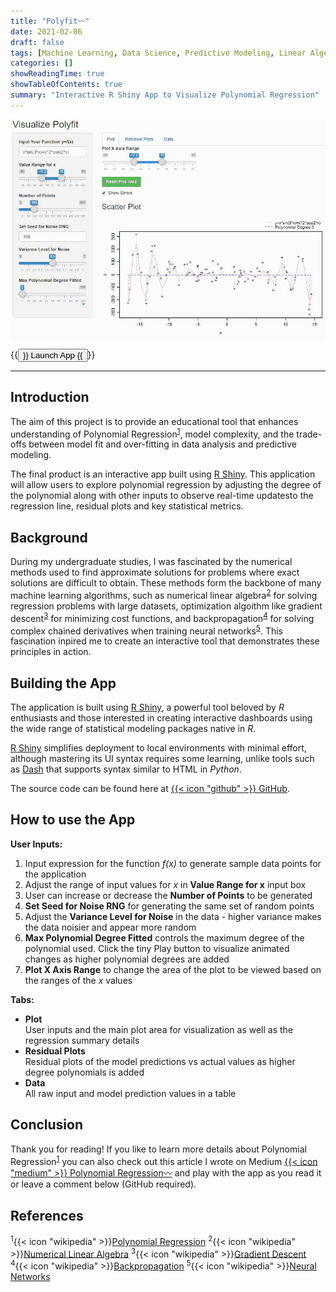 ```yaml
---
title: "Polyfit〰️"
date: 2021-02-06
draft: false
tags: [Machine Learning, Data Science, Predictive Modeling, Linear Algebra, R, R Shiny]
categories: []
showReadingTime: true
showTableOfContents: true
summary: "Interactive R Shiny App to Visualize Polynomial Regression"
---
```


<img src="thumb.gif" align="center"/>


{{<button href="http://stevenlio.shinyapps.io/polyfit" target="_blank">}}
Launch App
{{</button>}}

---

## Introduction

The aim of this project is to provide an educational tool that enhances understanding of Polynomial Regression<sup>[1](https://en.wikipedia.org/wiki/Polynomial_regression)</sup>, model complexity, 
and the trade-offs between model fit and over-fitting in data analysis and predictive modeling.

The final product is an interactive app built using [R Shiny](https://www.rstudio.com/products/shiny/). This application will allow users to explore 
polynomial regression by adjusting the degree of the polynomial along with other inputs to observe real-time updatesto the regression line, residual 
plots and key statistical metrics. 

## Background

During my undergraduate studies, I was fascinated by the numerical methods used to find approximate solutions for problems 
where exact solutions are difficult to obtain. These methods form the backbone of many machine learning algorithms, such as numerical linear algebra<sup>[2](https://en.wikipedia.org/wiki/Numerical_linear_algebra)</sup> for solving 
regression problems with large datasets, optimization algoithm like gradient descent<sup>[3](https://en.wikipedia.org/wiki/Gradient_descent)</sup> for minimizing cost functions, and backpropagation<sup>[4](https://en.wikipedia.org/wiki/Backpropagation)</sup> for solving 
complex chained derivatives when training neural networks<sup>[5](https://en.wikipedia.org/wiki/Neural_network)</sup>. This fascination inpired me to create an interactive tool that demonstrates these principles in action.

## Building the App

The application is built using [R Shiny](https://shiny.posit.co/r/articles/start/build/), a powerful tool beloved by *R* enthusiasts and those interested in creating interactive 
dashboards using the wide range of statistical modeling packages native in *R*.

[R Shiny](https://shiny.posit.co/r/articles/start/build/) simplifies deployment to local environments with minimal effort, although mastering 
its UI syntax requires some learning, unlike tools such as [Dash](https://dash.plotly.com/) that supports syntax similar to HTML in *Python*.

The source code can be found here at [{{< icon "github" >}} GitHub](https://github.com/stevenlio88/Polyfit).

## How to use the App

**User Inputs:**
1. Input expression for the function *f(x)* to generate sample data points for the application
2. Adjust the range of input values for *x* in **Value Range for x** input box
3. User can increase or decrease the **Number of Points** to be generated
4. **Set Seed for Noise RNG** for generating the same set of random points
5. Adjust the **Variance Level for Noise** in the data - higher variance makes the data noisier and appear more random
6. **Max Polynomial Degree Fitted** controls the maximum degree of the polynomial used. Click the tiny Play button to visualize animated changes as higher polynomial degrees are added
7. **Plot X Axis Range** to change the area of the plot to be viewed based on the ranges of the *x* values

**Tabs:** 
* **Plot**  
		User inputs and the main plot area for visualization as well as the regression summary details
* **Residual Plots**  
		Residual plots of the model predictions vs actual values as higher degree polynomials is added
* **Data**  
		All raw input and model prediction values in a table

## Conclusion

Thank you for reading! If you like to learn more details about Polynomial Regression<sup>[1](https://en.wikipedia.org/wiki/Polynomial_regression)</sup> you can also
check out this article I wrote on Medium [{{< icon "medium" >}} Polynomial Regression〰️](https://stevenlio.medium.com/polynomial-regression-%EF%B8%8F-e0e20bfbe9d5)
and play with the app as you read it or leave a comment below (GitHub required).

## References

<sup>1</sup>{{< icon "wikipedia" >}}[Polynomial Regression](https://en.wikipedia.org/wiki/Polynomial_regression)
<sup>2</sup>{{< icon "wikipedia" >}}[Numerical Linear Algebra](https://en.wikipedia.org/wiki/Numerical_linear_algebra)
<sup>3</sup>{{< icon "wikipedia" >}}[Gradient Descent](https://en.wikipedia.org/wiki/Gradient_descent)
<sup>4</sup>{{< icon "wikipedia" >}}[Backpropagation](https://en.wikipedia.org/wiki/Backpropagation)
<sup>5</sup>{{< icon "wikipedia" >}}[Neural Networks](https://en.wikipedia.org/wiki/Neural_network)

